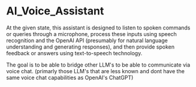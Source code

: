 # AI_Voice_Assistant


At the given state, this assistant is designed to listen to spoken commands or queries through a microphone, process these inputs using speech recognition and the OpenAI API (presumably for natural language understanding and generating responses), and then provide spoken feedback or answers using text-to-speech technology.

The goal is to be able to bridge other LLM's to be able to communicate via voice chat. (primarly those LLM's that are less known and dont have the same voice chat capabilities as OpenAI's ChatGPT)